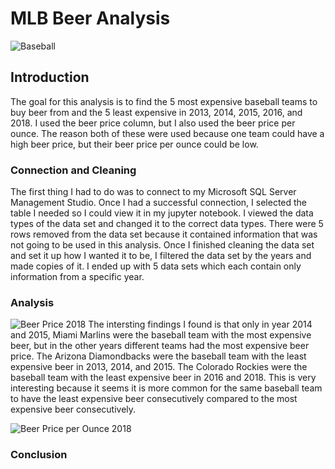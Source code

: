 # MLB Beer Analysis
![Baseball](https://user-images.githubusercontent.com/60836219/154823843-7b09613d-542b-42bd-bacb-ce4732e8d0c4.jpg)

## Introduction
The goal for this analysis is to find the 5 most expensive baseball teams to buy beer from and the 5 least expensive in 2013, 2014, 2015, 2016, and 2018. I used the beer price column, but I also used the beer price per ounce. The reason both of these were used because one team could have a high beer price, but their beer price per ounce could be low. 


### Connection and Cleaning
The first thing I had to do was to connect to my Microsoft SQL Server Management Studio. Once I had a successful connection, I selected the table I needed so I could view it in my jupyter notebook. I viewed the data types of the data set and changed it to the correct data types. There were 5 rows removed from the data set because it contained information that was not going to be used in this analysis. Once I finished cleaning the data set and set it up how I wanted it to be, I filtered the data set by the years and made copies of it. I ended up with 5 data sets which each contain only information from a specific year.

### Analysis

![Beer Price 2018](https://user-images.githubusercontent.com/60836219/154824399-5ea3d7b2-d1ec-46c3-aa57-b56484005a08.png)
The intersting findings I found is that only in year 2014 and 2015, Miami Marlins were the baseball team with the most expensive beer, but in the other years different teams had the most expensive beer price. The Arizona Diamondbacks were the baseball team with the least expensive beer in 2013, 2014, and 2015. The Colorado Rockies were the baseball team with the least expensive beer in 2016 and 2018. This is very interesting because it seems it is more common for the same baseball team to have the least expensive beer consecutively compared to the most expensive beer consecutively.





![Beer Price per Ounce 2018](https://user-images.githubusercontent.com/60836219/154824414-ec6532e7-7169-4b22-80f3-69be8523e8a2.png)









### Conclusion



